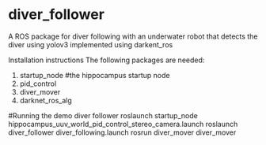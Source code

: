 # diver_follower
A ROS package for diver following with an underwater robot that detects the diver using yolov3 implemented using darkent_ros

Installation instructions
The following packages are needed: 
1) startup_node #the hippocampus startup node
2) pid_control
3) diver_mover
4) darknet_ros_alg

#Running the demo diver follower
 roslaunch startup_node hippocampus_uuv_world_pid_control_stereo_camera.launch
 roslaunch diver_follower diver_following.launch 
 rosrun diver_mover diver_mover
